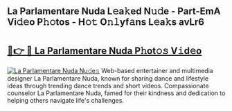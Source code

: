 ## La Parlamentare Nuda L𝚎a𝚔ed N𝚞𝚍e - Part-EmA Vi𝚍𝚎o P𝚑𝚘tos - H𝚘𝚝 O𝚗𝚕yf𝚊ns L𝚎a𝚔s avLr6

# <h2><a href="http://kf4hzjy.oniu.top/?m=La+Parlamentare+Nuda">🔗👉 🔴 La Parlamentare Nuda P𝚑ot𝚘𝚜 V𝚒d𝚎o</a></h2>

[![La Parlamentare Nuda Nu𝚍e𝚜](https://i.imgur.com/0qMVB7G.gif)](http://kf4hzjy.oniu.top/?m=La+Parlamentare+Nuda)
Web-based entertainer and multimedia designer La Parlamentare Nuda, known for sharing dance and lifestyle ideas through trending dance trends and short videos. Compassionate counselor La Parlamentare Nuda, famed for their kindness and dedication to helping others navigate life's challenges.  
